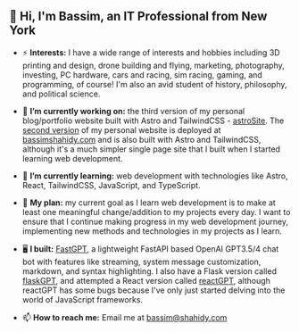 ##  🤖 Hi, I'm Bassim, an IT Professional from New York
- ⚡ **Interests:** I have a wide range of interests and hobbies including 3D printing and design, drone building and flying, marketing, photography, investing, PC hardware, cars and racing, sim racing, gaming, and programming, of course! I'm also an avid student of history, philosophy, and political science.

- 🔭 **I’m currently working on:** the third version of my personal blog/portfolio website built with Astro and TailwindCSS - [astroSite](https://github.com/AVGVSTVS96/astroSite/). The [second version](https://github.com/AVGVSTVS96/v2-site/) of my personal website is deployed at [bassimshahidy.com](https://bassimshahidy.com) and is also built with Astro and TailwindCSS, although it's a much simpler single page site that I built when I started learning web development.

- 🌱 **I’m currently learning:** web development with technologies like Astro, React, TailwindCSS, JavaScript, and TypeScript.

- 📄 **My plan:** my current goal as I learn web development is to make at least one meaningful change/addition to my projects every day. I want to ensure that I continue making progress in my web development journey, implementing new methods and technologies in my projects as I learn.

- 🖥️ **I built:** [FastGPT](https://github.com/AVGVSTVS96/fastGPT/), a lightweight FastAPI based OpenAI GPT3.5/4 chat bot with features like streaming, system message customization, markdown, and syntax highlighting. I also have a Flask version called [flaskGPT](https://github.com/AVGVSTVS96/flaskGPT/), and attempted a React version called [reactGPT](https://github.com/AVGVSTVS96/reactGPT/), although reactGPT has some bugs because I've only just started delving into the world of JavaScript frameworks.

- 📫 **How to reach me:** Email me at bassim@shahidy.com

<!--
- 🌱 I’m currently learning ...
- 👯 I’m looking to collaborate on ...
- 🤔 I’m looking for help with ...
- 💬 Ask me about ...
- 📫 How to reach me: ...
- 😄 Pronouns: ...
- ⚡ Fun fact: ...
-->
